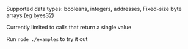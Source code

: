 Supported data types: booleans, integers, addresses, Fixed-size byte arrays (eg byes32)

Currently limited to calls that return a single value

Run `node ./examples` to try it out
